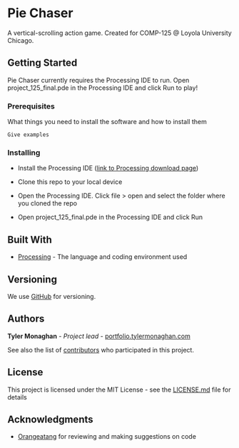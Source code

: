 # Pie Chaser

A vertical-scrolling action game. Created for COMP-125 @ Loyola University Chicago.

## Getting Started

Pie Chaser currently requires the Processing IDE to run. Open project_125_final.pde in the Processing IDE and click Run to play!

### Prerequisites

What things you need to install the software and how to install them

```
Give examples
```

### Installing

- Install the Processing IDE ([link to Processing download page](https://processing.org/download/))

- Clone this repo to your local device

- Open the Processing IDE. Click file > open and select the folder where you cloned the repo

- Open project_125_final.pde in the Processing IDE and click Run

## Built With

* [Processing](https://processing.org/) - The language and coding environment used

## Versioning

We use [GitHub](http://www.github.com) for versioning.

## Authors

**Tyler Monaghan** - *Project lead* - [portfolio.tylermonaghan.com](https://portfolio.tylermonaghan.com)

See also the list of [contributors](https://github.com/your/project/contributors) who participated in this project.

## License

This project is licensed under the MIT License - see the [LICENSE.md](LICENSE.md) file for details

## Acknowledgments

* [Orangeatang](https://github.com/Orangeatang) for reviewing and making suggestions on code
